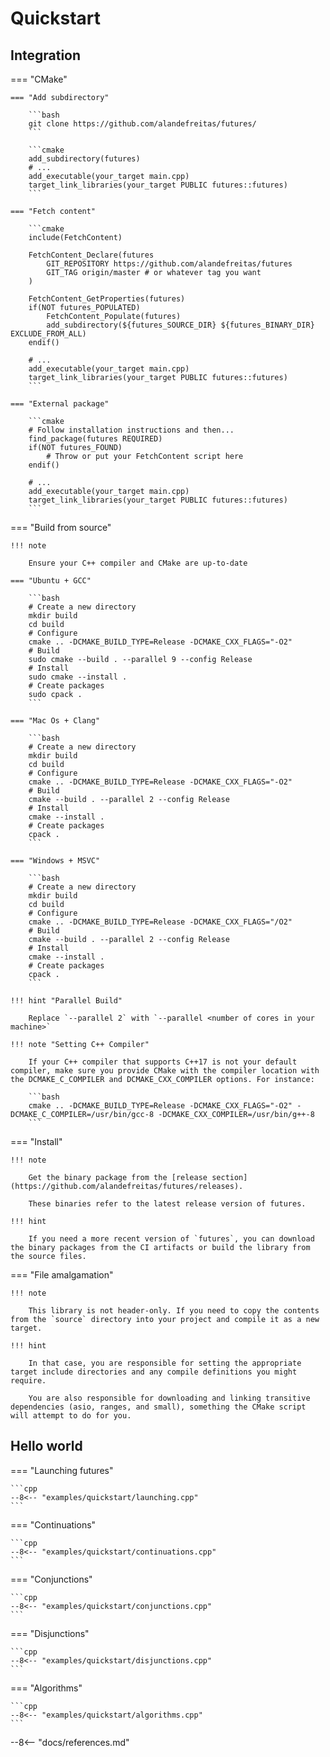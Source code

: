 # Quickstart

## Integration

=== "CMake"

    === "Add subdirectory"

        ```bash
        git clone https://github.com/alandefreitas/futures/
        ```

        ```cmake
        add_subdirectory(futures)
        # ...
        add_executable(your_target main.cpp)
        target_link_libraries(your_target PUBLIC futures::futures)
        ```

    === "Fetch content"

        ```cmake
        include(FetchContent)
        
        FetchContent_Declare(futures
            GIT_REPOSITORY https://github.com/alandefreitas/futures
            GIT_TAG origin/master # or whatever tag you want
        )

        FetchContent_GetProperties(futures)
        if(NOT futures_POPULATED)
            FetchContent_Populate(futures)
            add_subdirectory(${futures_SOURCE_DIR} ${futures_BINARY_DIR} EXCLUDE_FROM_ALL)
        endif()

        # ...
        add_executable(your_target main.cpp)
        target_link_libraries(your_target PUBLIC futures::futures)
        ```

    === "External package"

        ```cmake
        # Follow installation instructions and then... 
        find_package(futures REQUIRED)
        if(NOT futures_FOUND)
            # Throw or put your FetchContent script here
        endif()

        # ...
        add_executable(your_target main.cpp)
        target_link_libraries(your_target PUBLIC futures::futures)
        ```

=== "Build from source"

    !!! note

        Ensure your C++ compiler and CMake are up-to-date

    === "Ubuntu + GCC"

        ```bash
        # Create a new directory
        mkdir build
        cd build
        # Configure
        cmake .. -DCMAKE_BUILD_TYPE=Release -DCMAKE_CXX_FLAGS="-O2"
        # Build
        sudo cmake --build . --parallel 9 --config Release
        # Install 
        sudo cmake --install .
        # Create packages
        sudo cpack .
        ```

    === "Mac Os + Clang"
    
        ```bash
        # Create a new directory
        mkdir build
        cd build
        # Configure
        cmake .. -DCMAKE_BUILD_TYPE=Release -DCMAKE_CXX_FLAGS="-O2"
        # Build
        cmake --build . --parallel 2 --config Release
        # Install 
        cmake --install .
        # Create packages
        cpack .
        ```
    
    === "Windows + MSVC"
    
        ```bash
        # Create a new directory
        mkdir build
        cd build
        # Configure
        cmake .. -DCMAKE_BUILD_TYPE=Release -DCMAKE_CXX_FLAGS="/O2"
        # Build
        cmake --build . --parallel 2 --config Release
        # Install 
        cmake --install .
        # Create packages
        cpack .
        ```
    
    !!! hint "Parallel Build"
        
        Replace `--parallel 2` with `--parallel <number of cores in your machine>`

    !!! note "Setting C++ Compiler"

        If your C++ compiler that supports C++17 is not your default compiler, make sure you provide CMake with the compiler location with the DCMAKE_C_COMPILER and DCMAKE_CXX_COMPILER options. For instance:
    
        ```bash
        cmake .. -DCMAKE_BUILD_TYPE=Release -DCMAKE_CXX_FLAGS="-O2" -DCMAKE_C_COMPILER=/usr/bin/gcc-8 -DCMAKE_CXX_COMPILER=/usr/bin/g++-8
        ```

=== "Install"

    !!! note

        Get the binary package from the [release section](https://github.com/alandefreitas/futures/releases). 

        These binaries refer to the latest release version of futures.

    !!! hint
        
        If you need a more recent version of `futures`, you can download the binary packages from the CI artifacts or build the library from the source files.

=== "File amalgamation"

    !!! note

        This library is not header-only. If you need to copy the contents from the `source` directory into your project and compile it as a new target.

    !!! hint

        In that case, you are responsible for setting the appropriate target include directories and any compile definitions you might require. 
        
        You are also responsible for downloading and linking transitive dependencies (asio, ranges, and small), something the CMake script will attempt to do for you.


## Hello world

=== "Launching futures"

    ```cpp
    --8<-- "examples/quickstart/launching.cpp"
    ```

=== "Continuations"

    ```cpp
    --8<-- "examples/quickstart/continuations.cpp"
    ```

=== "Conjunctions"

    ```cpp
    --8<-- "examples/quickstart/conjunctions.cpp"
    ```

=== "Disjunctions"

    ```cpp
    --8<-- "examples/quickstart/disjunctions.cpp"
    ```

=== "Algorithms"

    ```cpp
    --8<-- "examples/quickstart/algorithms.cpp"
    ```


--8<-- "docs/references.md"